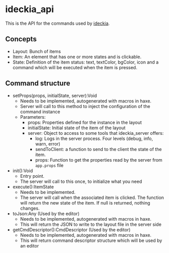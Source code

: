 # ideckia_api

This is the API for the commands used by [ideckia](https://github.com/ideckia/ideckia_server).

## Concepts

* Layout: Bunch of items
* Item: An element that has one or more states and is clickable.
* State: Definition of the item status: text, textColor, bgColor, icon and a command which will be executed when the item is pressed.

## Command structure

* setProps(props, initialState, server):Void
  * Needs to be implemented, autogenerated with macros in haxe.
  * Server will call to this method to inject the configuration of the command instance
  * Parameters:
    * props: Properties defined for the instance in the layout
    * initialState: Initial state of the item of the layout
    * server: Object to access to some tools that ideckia_server offers:
      * log: Logs in the server process. Four levels (debug, info, warn, error)
      * sendToClient: a function to send to the client the state of the item.
      * props: Function to get the properties read by the server from `app.props` file
* init():Void
  * Entry point.
  * The server will call to this once, to initialize what you need
* execute():ItemState
  * Needs to be implemented.
  * The server will call when the associated item is clicked. The function will return the new state of the item. If null is returned, nothing changes.
* toJson:Any (Used by the editor)
  * Needs to be implemented, autogenerated with macros in haxe.
  * This will return the JSON to write to the layout file in the server side
* getCmdDescriptor():CmdDescriptor  (Used by the editor)
  * Needs to be implemented, autogenerated with macros in haxe.
  * This will return command descriptor structure which will be used by an editor

